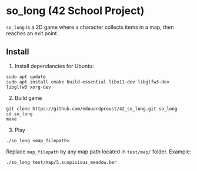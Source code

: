 # so_long (42 School Project)

`so_long` is a 2D game where a character collects items in a map, then reaches an exit point.

## Install

1. Install dependancies for Ubuntu: 
```
sudo apt update
sudo apt install cmake build-essential libx11-dev libglfw3-dev libglfw3 xorg-dev
```

2. Build game
```
git clone https://github.com/edouardproust/42_so_long.git so_long
cd so_long
make
```

3. Play
```
./so_long <map_filepath>
```
Replace `map_filepath` by any map path located in `test/map/` folder. Example:
```
./so_long test/map/5.suspicious_meadow.ber
```
